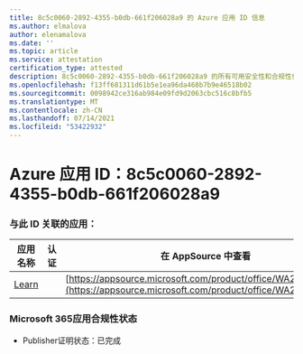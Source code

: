 ```yaml
---
title: 8c5c0060-2892-4355-b0db-661f206028a9 的 Azure 应用 ID 信息
ms.author: elmalova
author: elenamalova
ms.date: ''
ms.topic: article
ms.service: attestation
certification_type: attested
description: 8c5c0060-2892-4355-b0db-661f206028a9 的所有可用安全性和合规性信息。
ms.openlocfilehash: f13ff681311d61b5e1ea96da468b7b9e46518b02
ms.sourcegitcommit: 0098942ce316ab984e09fd9d2063cbc516c8bfb5
ms.translationtype: MT
ms.contentlocale: zh-CN
ms.lasthandoff: 07/14/2021
ms.locfileid: "53422932"
---
```

# <a name="azure-app-id-8c5c0060-2892-4355-b0db-661f206028a9"></a>Azure 应用 ID：8c5c0060-2892-4355-b0db-661f206028a9


### <a name="apps-associated-with-this-id"></a>与此 ID 关联的应用：
| **应用名称** | **认证** | **在 AppSource 中查看** |
|-|-|-|
| [Learn](https://docs.microsoft.com/en-us/microsoft-365-app-certification/forward/WA200001308) |  | [https://appsource.microsoft.com/product/office/WA200001308](https://appsource.microsoft.com/product/office/WA200001308) |

### <a name="microsoft-365-app-compliance-status"></a>Microsoft 365应用合规性状态
- Publisher证明状态：已完成
